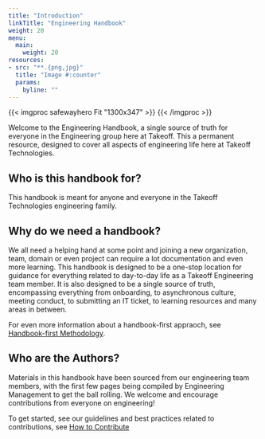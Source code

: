 ```yaml
---
title: "Introduction"
linkTitle: "Engineering Handbook"
weight: 20
menu:
  main:
    weight: 20
resources:
- src: "**.{png,jpg}"
  title: "Image #:counter"
  params:
    byline: ""
---
```



{{< imgproc safewayhero Fit "1300x347" >}}
{{< /imgproc >}}



Welcome to the Engineering Handbook, a single source of truth for everyone in the Engineering group here at Takeoff. This a permanent resource, designed to cover all aspects of engineering life here at Takeoff Technologies.


## Who is this handbook for?
This handbook is meant for anyone and everyone in the Takeoff Technologies engineering family.


## Why do we need a handbook?
We all need a helping hand at some point and joining a new organization, team, domain or even project can require a lot documentation and even more learning. This handbook is designed to be a one-stop location for guidance for everything related to day-to-day life as a Takeoff Engineering team member. 
It is also designed to be a single source of truth, encompassing everything from onboarding, to asynchronous culture, meeting conduct, to submitting an IT ticket, to learning resources and many areas in between.

For even more information about a handbook-first appraoch, see [Handbook-first Methodology](/handbook_first.html).

## Who are the Authors?
Materials in this handbook have been sourced from our engineering team members, with the first few pages being compiled by Engineering Management to get the ball rolling. We welcome and encourage contributions from everyone on engineering! 

To get started, see our guidelines and best practices related to contributions, see [How to Contribute](docs/contributing/index.html)


